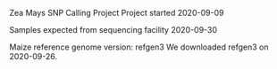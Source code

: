 Zea Mays SNP Calling Project
Project started 2020-09-09

Samples expected from sequencing facility 2020-09-30

Maize reference genome version: refgen3
We downloaded refgen3 on 2020-09-26.
